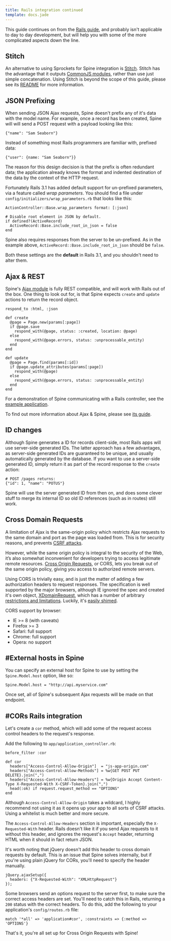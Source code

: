 ```yaml
---
title: Rails integration continued
template: docs.jade
---
```


This guide continues on from the [Rails guide](rails.html), and probably isn't applicable to day to day development, but will help you with some of the more complicated aspects down the line.

## Stitch

An alternative to using Sprockets for Spine integration is [Stitch](https://github.com/maccman/stitch-rb). Stitch has the advantage that it outputs [CommonJS modules](commonjs.html), rather than use just simple concatenation. Using Stitch is beyond the scope of this guide, please see its [README](https://github.com/maccman/stitch-rb) for more information. 

## JSON Prefixing

When sending JSON Ajax requests, Spine doesn't prefix any of it's data with the model name. For example, once a record has been created, Spine will will send a POST request with a payload looking like this:

    {"name": "Sam Seaborn"}

Instead of something most Rails programmers are familiar with, prefixed data:

    {"user": {name: "Sam Seaborn"}}

The reason for this design decision is that the prefix is often redundant data; the application already knows the format and indented destination of the data by the context of the HTTP request.

Fortunately Rails 3.1 has added default support for un-prefixed parameters, via a feature called *wrap parameters*. You should find a file under `config/initializers/wrap_parameters.rb` that looks like this:

    ActionController::Base.wrap_parameters format: [:json]

    # Disable root element in JSON by default.
    if defined?(ActiveRecord)
      ActiveRecord::Base.include_root_in_json = false
    end

Spine also requires responses from the server to be un-prefixed. As in the example above, `ActiveRecord::Base.include_root_in_json` should be `false`.

Both these settings are the **default** in Rails 3.1, and you shouldn't need to alter them.

## Ajax & REST

Spine's [Ajax module](<%= docs_url("ajax") %>) is fully REST compatible, and will work with Rails out of the box. One thing to look out for, is that Spine expects `create` and `update` actions to return the record object.

    respond_to :html, :json

    def create
      @page = Page.new(params[:page])
      if @page.save
        respond_with(@page, status: :created, location: @page)
      else
        respond_with(@page.errors, status: :unprocessable_entity)
      end
    end

    def update
      @page = Page.find(params[:id])
      if @page.update_attributes(params[:page])
        respond_with(@page)
      else
        respond_with(@page.errors, status: :unprocessable_entity)
      end
    end

For a demonstration of Spine communicating with a Rails controller, see the [example application](https://github.com/maccman/spine.rails3/blob/master/app/controllers/pages_controller.rb).

To find out more information about Ajax & Spine, please see [its guide](<%= docs_url("ajax") %>).

## ID changes

Although Spine generates a ID for records client-side, most Rails apps will use server-side generated IDs. The latter approach has a few advantages, as server-side generated IDs are guaranteed to be unique, and usually automatically generated by the database. If you want to use a server-side generated ID, simply return it as part of the record response to the `create` action:

    # POST /pages returns:
    {"id": 1, "name": "POTUS"}

Spine will use the server generated ID from then on, and does some clever stuff to merge its internal ID so old ID references (such as in routes) still work.

## Cross Domain Requests

A limitation of Ajax is the same-origin policy which restricts Ajax requests to the same domain and port as the page was loaded from. This is for security reasons, and prevents [CSRF attacks](http://en.wikipedia.org/wiki/Cross-site_request_forgery).

However, while the same origin policy is integral to the security of the Web, it’s also somewhat inconvenient for developers trying to access legitimate remote resources. [Cross Origin Requests](https://developer.mozilla.org/En/HTTP_access_control), or CORS, lets you break out of the same origin policy, giving you access to authorized remote servers.

Using CORS is trivially easy, and is just the matter of adding a few authorization headers to request responses. The specification is well supported by the major browsers, although IE ignored the spec and created it's own object, [XDomainRequest](http://msdn.microsoft.com/en-us/library/cc288060%28VS.85%29.aspx), which has a number of arbitrary [restrictions and limitations](http://blogs.msdn.com/b/ieinternals/archive/2010/05/13/xdomainrequest-restrictions-limitations-and-workarounds.aspx). Luckily, it's [easily shimed](https://github.com/jaubourg/ajaxHooks/blob/master/src/ajax/xdr.js).

CORS support by browser:

* IE >= 8 (with caveats)
* Firefox >= 3
* Safari: full support
* Chrome: full support
* Opera: no support

## #External hosts in Spine

You can specify an external host for Spine to use by setting the `Spine.Model.host` option, like so:

    Spine.Model.host = "http://api.myservice.com"

Once set, all of Spine's subsequent Ajax requests will be made on that endpoint.

## #CORs Rails integration

Let's create a `cor` method, which will add some of the request access control headers to the request's response.

Add the following to `app/application_controller.rb`:

    before_filter :cor

    def cor
      headers["Access-Control-Allow-Origin"]  = "js-app-origin.com"
      headers["Access-Control-Allow-Methods"] = %w{GET POST PUT DELETE}.join(",")
      headers["Access-Control-Allow-Headers"] = %w{Origin Accept Content-Type X-Requested-With X-CSRF-Token}.join(",")
      head(:ok) if request.request_method == "OPTIONS"
    end

Although `Access-Control-Allow-Origin` takes a wildcard, I highly recommend not using it as it opens up your app to all sorts of CSRF attacks. Using a whitelist is much better and more secure.

The `Access-Control-Allow-Headers` section is important, especially the `X-Requested-With` header. Rails doesn't like it if you send Ajax requests to it without this header, and ignores the request's `Accept` header, returning HTML when it should in fact return JSON.

It's worth noting that jQuery doesn't add this header to cross domain requests by default. This is an issue that Spine solves internally, but if you're using plain jQuery for CORs, you'll need to specify the header manually.

    jQuery.ajaxSetup({
      headers: {"X-Requested-With": "XMLHttpRequest"}
    });

Some browsers send an options request to the server first, to make sure the correct access headers are set. You'll need to catch this in Rails, returning a `200` status with the correct headers. To do this, add the following to your application's `config/routes.rb` file:

    match '*all' => 'application#cor', :constraints => {:method => 'OPTIONS'}

That's it, you're all set up for Cross Origin Requests with Spine!
